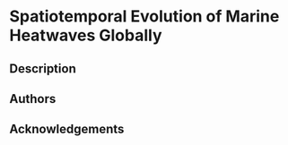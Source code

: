 # Spatiotemporal Evolution of Marine Heatwaves Globally

## Description

## Authors

## Acknowledgements

